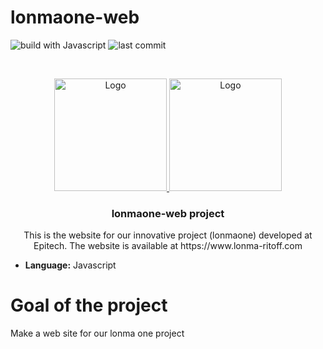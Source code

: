 # lonmaone-web

![build with Javascript](https://img.shields.io/badge/Build%20with-Javascript-green)
![last commit](https://img.shields.io/github/last-commit/AnthoniMarie/pi-beautifulporsche-web)

<!-- PROJECT LOGO -->
<br />
<p align="center">
  <a href="https://anthoni-marie.fr">
    <img src="https://avatars.githubusercontent.com/u/20517603?s=400&u=ab382b2ad7d777a2b4f6cf75665914f41a060e9e&v=4" alt="Logo" width="180" height="180">
    <img src="https://avatars.githubusercontent.com/u/57350282?s=400&u=c2755e786dc536ff093a6508ca64f7a9e0bc0ad0&v=4" alt="Logo" width="180" height="180">
  </a>

  <h3 align="center">lonmaone-web project</h3>

  <p align="center">
    This is the website for our innovative project (lonmaone) developed at Epitech.
    The website is available at https://www.lonma-ritoff.com
</p>


- **Language:** Javascript

# Goal of the project

Make a web site for our lonma one project

